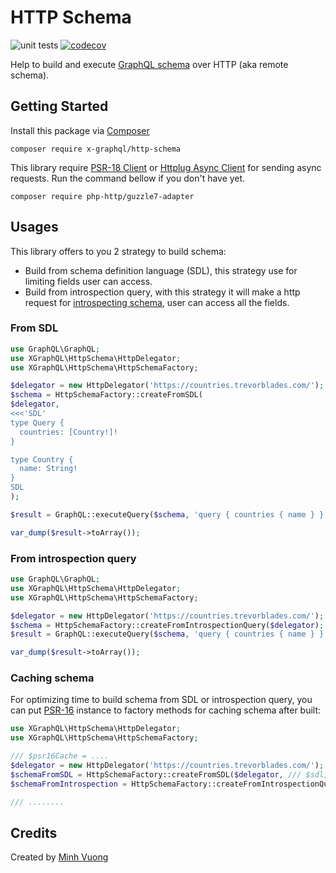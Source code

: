 HTTP Schema
===========

![unit tests](https://github.com/x-graphql/http-schema/actions/workflows/unit_tests.yml/badge.svg)
[![codecov](https://codecov.io/gh/x-graphql/http-schema/graph/badge.svg?token=AliZkXTb4E)](https://codecov.io/gh/x-graphql/http-schema)

Help to build and execute [GraphQL schema](https://webonyx.github.io/graphql-php/) over HTTP (aka remote schema).

Getting Started
---------------

Install this package via [Composer](https://getcomposer.org)

```shell
composer require x-graphql/http-schema
```

This library require [PSR-18 Client](https://www.php-fig.org/psr/psr-18/) or [Httplug Async Client](https://docs.php-http.org/en/latest/index.html) for sending async requests. Run the command bellow if you don't have yet.

```shell
composer require php-http/guzzle7-adapter
```

Usages
------

This library offers to you 2 strategy to build schema:

* Build from schema definition language (SDL), this strategy use for limiting fields user can access.
* Build from introspection query, with this strategy it will make a http request for [introspecting schema](https://graphql.org/learn/introspection/), user can access all the fields.


### From SDL

```php
use GraphQL\GraphQL;
use XGraphQL\HttpSchema\HttpDelegator;
use XGraphQL\HttpSchema\HttpSchemaFactory;

$delegator = new HttpDelegator('https://countries.trevorblades.com/');
$schema = HttpSchemaFactory::createFromSDL(
$delegator,
<<<'SDL'
type Query {
  countries: [Country!]!
}

type Country {
  name: String!
}
SDL
);

$result = GraphQL::executeQuery($schema, 'query { countries { name } }');

var_dump($result->toArray());
```

### From introspection query

```php
use GraphQL\GraphQL;
use XGraphQL\HttpSchema\HttpDelegator;
use XGraphQL\HttpSchema\HttpSchemaFactory;

$delegator = new HttpDelegator('https://countries.trevorblades.com/');
$schema = HttpSchemaFactory::createFromIntrospectionQuery($delegator);
$result = GraphQL::executeQuery($schema, 'query { countries { name } }');

var_dump($result->toArray());
```

### Caching schema

For optimizing time to build schema from SDL or introspection query, you can put [PSR-16](https://www.php-fig.org/psr/psr-16/) instance to 
factory methods for caching schema after built:

```php
use XGraphQL\HttpSchema\HttpDelegator;
use XGraphQL\HttpSchema\HttpSchemaFactory;

/// $psr16Cache = ....
$delegator = new HttpDelegator('https://countries.trevorblades.com/');
$schemaFromSDL = HttpSchemaFactory::createFromSDL($delegator, /// $sdl, $psr16Cache);
$schemaFromIntrospection = HttpSchemaFactory::createFromIntrospectionQuery($delegator, /// $psr16Cache);

/// ........
```

Credits
-------

Created by [Minh Vuong](https://github.com/vuongxuongminh)
